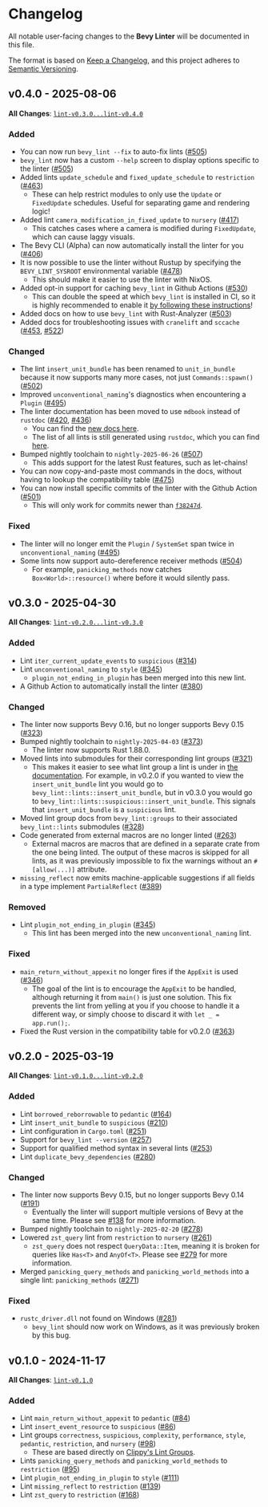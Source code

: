 # Changelog

All notable user-facing changes to the **Bevy Linter** will be documented in this file.

The format is based on [Keep a Changelog], and this project adheres to [Semantic Versioning].

[Keep a Changelog]: https://keepachangelog.com/en/1.1.0/
[Semantic Versioning]: https://semver.org/spec/v2.0.0.html

## v0.4.0 - 2025-08-06

**All Changes**: [`lint-v0.3.0...lint-v0.4.0`](https://github.com/TheBevyFlock/bevy_cli/compare/lint-v0.3.0...lint-v0.4.0)

### Added

- You can now run `bevy_lint --fix` to auto-fix lints ([#505](https://github.com/TheBevyFlock/bevy_cli/pull/505))
- `bevy_lint` now has a custom `--help` screen to display options specific to the linter ([#505](https://github.com/TheBevyFlock/bevy_cli/pull/505))
- Added lints `update_schedule` and `fixed_update_schedule` to `restriction` ([#463](https://github.com/TheBevyFlock/bevy_cli/pull/463))
    - These can help restrict modules to only use the `Update` or `FixedUpdate` schedules. Useful for separating game and rendering logic!
- Added lint `camera_modification_in_fixed_update` to `nursery` ([#417](https://github.com/TheBevyFlock/bevy_cli/pull/417))
    - This catches cases where a camera is modified during `FixedUpdate`, which can cause laggy visuals.
- The Bevy CLI (Alpha) can now automatically install the linter for you ([#406](https://github.com/TheBevyFlock/bevy_cli/pull/406))
- It is now possible to use the linter without Rustup by specifying the `BEVY_LINT_SYSROOT` environmental variable ([#478](https://github.com/TheBevyFlock/bevy_cli/pull/478))
    - This should make it easier to use the linter with NixOS.
- Added opt-in support for caching `bevy_lint` in Github Actions ([#530](https://github.com/TheBevyFlock/bevy_cli/pull/530))
    - This can double the speed at which `bevy_lint` is installed in CI, so it is highly recommended to enable it [by following these instructions](https://thebevyflock.github.io/bevy_cli/linter/github-actions.html#caching)!
- Added docs on how to use `bevy_lint` with Rust-Analyzer ([#503](https://github.com/TheBevyFlock/bevy_cli/pull/503))
- Added docs for troubleshooting issues with `cranelift` and `sccache` ([#453](https://github.com/TheBevyFlock/bevy_cli/pull/453), [#522](https://github.com/TheBevyFlock/bevy_cli/pull/522))

### Changed

- The lint `insert_unit_bundle` has been renamed to `unit_in_bundle` because it now supports many more cases, not just `Commands::spawn()` ([#502](https://github.com/TheBevyFlock/bevy_cli/pull/502))
- Improved `unconventional_naming`'s diagnostics when encountering a `Plugin` ([#495](https://github.com/TheBevyFlock/bevy_cli/pull/495))
- The linter documentation has been moved to use `mdbook` instead of `rustdoc` ([#420](https://github.com/TheBevyFlock/bevy_cli/pull/420), [#436](https://github.com/TheBevyFlock/bevy_cli/pull/436))
    - You can find the [new docs here](https://thebevyflock.github.io/bevy_cli/linter).
    - The list of all lints is still generated using `rustdoc`, which you can find [here](https://thebevyflock.github.io/bevy_cli/api/bevy_lint/lints/).
- Bumped nightly toolchain to `nightly-2025-06-26` ([#507](https://github.com/TheBevyFlock/bevy_cli/pull/507))
    - This adds support for the latest Rust features, such as let-chains!
- You can now copy-and-paste most commands in the docs, without having to lookup the compatibility table ([#475](https://github.com/TheBevyFlock/bevy_cli/pull/475))
- You can now install specific commits of the linter with the Github Action ([#501](https://github.com/TheBevyFlock/bevy_cli/pull/501))
    - This will only work for commits newer than [`f38247d`](https://github.com/TheBevyFlock/bevy_cli/commit/f38247daea376c64919e1d09527acbbadb6df14b).

### Fixed

- The linter will no longer emit the `Plugin` / `SystemSet` span twice in `unconventional_naming` ([#495](https://github.com/TheBevyFlock/bevy_cli/pull/495))
- Some lints now support auto-dereference receiver methods ([#504](https://github.com/TheBevyFlock/bevy_cli/pull/504))
    - For example, `panicking_methods` now catches `Box<World>::resource()` where before it would silently pass.

## v0.3.0 - 2025-04-30

**All Changes**: [`lint-v0.2.0...lint-v0.3.0`](https://github.com/TheBevyFlock/bevy_cli/compare/lint-v0.2.0...lint-v0.3.0)

### Added

- Lint `iter_current_update_events` to `suspicious` ([#314](https://github.com/TheBevyFlock/bevy_cli/pull/314))
- Lint `unconventional_naming` to `style` ([#345](https://github.com/TheBevyFlock/bevy_cli/pull/345))
    - `plugin_not_ending_in_plugin` has been merged into this new lint.
- A Github Action to automatically install the linter ([#380](https://github.com/TheBevyFlock/bevy_cli/pull/380))

### Changed

- The linter now supports Bevy 0.16, but no longer supports Bevy 0.15 ([#323](https://github.com/TheBevyFlock/bevy_cli/pull/323))
- Bumped nightly toolchain to `nightly-2025-04-03` ([#373](https://github.com/TheBevyFlock/bevy_cli/pull/373))
    - The linter now supports Rust 1.88.0.
- Moved lints into submodules for their corresponding lint groups ([#321](https://github.com/TheBevyFlock/bevy_cli/pull/321))
    - This makes it easier to see what lint group a lint is under in [the documentation](https://thebevyflock.github.io/bevy_cli/api/bevy_lint/). For example, in v0.2.0 if you wanted to view the `insert_unit_bundle` lint you would go to `bevy_lint::lints::insert_unit_bundle`, but in v0.3.0 you would go to `bevy_lint::lints::suspicious::insert_unit_bundle`. This signals that `insert_unit_bundle` is a `suspicious` lint.
- Moved lint group docs from `bevy_lint::groups` to their associated `bevy_lint::lints` submodules ([#328](https://github.com/TheBevyFlock/bevy_cli/pull/328))
- Code generated from external macros are no longer linted ([#263](https://github.com/TheBevyFlock/bevy_cli/pull/263))
    - External macros are macros that are defined in a separate crate from the one being linted. The output of these macros is skipped for all lints, as it was previously impossible to fix the warnings without an `#[allow(...)]` attribute.
- `missing_reflect` now emits machine-applicable suggestions if all fields in a type implement `PartialReflect` ([#389](https://github.com/TheBevyFlock/bevy_cli/pull/389))

### Removed

- Lint `plugin_not_ending_in_plugin` ([#345](https://github.com/TheBevyFlock/bevy_cli/pull/345))
    - This lint has been merged into the new `unconventional_naming` lint.

### Fixed

- `main_return_without_appexit` no longer fires if the `AppExit` is used ([#346](https://github.com/TheBevyFlock/bevy_cli/pull/346))
    - The goal of the lint is to encourage the `AppExit` to be handled, although returning it from `main()` is just one solution. This fix prevents the lint from yelling at you if you choose to handle it a different way, or simply choose to discard it with `let _ = app.run();`.
- Fixed the Rust version in the compatibility table for v0.2.0 ([#363](https://github.com/TheBevyFlock/bevy_cli/pull/363))

## v0.2.0 - 2025-03-19

**All Changes**: [`lint-v0.1.0...lint-v0.2.0`](https://github.com/TheBevyFlock/bevy_cli/compare/lint-v0.1.0...lint-v0.2.0)

### Added

- Lint `borrowed_reborrowable` to `pedantic` ([#164](https://github.com/TheBevyFlock/bevy_cli/pull/164))
- Lint `insert_unit_bundle` to `suspicious` ([#210](https://github.com/TheBevyFlock/bevy_cli/pull/210))
- Lint configuration in `Cargo.toml` ([#251](https://github.com/TheBevyFlock/bevy_cli/pull/251))
- Support for `bevy_lint --version` ([#257](https://github.com/TheBevyFlock/bevy_cli/pull/257))
- Support for qualified method syntax in several lints ([#253](https://github.com/TheBevyFlock/bevy_cli/pull/253))
- Lint `duplicate_bevy_dependencies` ([#280](https://github.com/TheBevyFlock/bevy_cli/pull/280))

### Changed

- The linter now supports Bevy 0.15, but no longer supports Bevy 0.14 ([#191](https://github.com/TheBevyFlock/bevy_cli/pull/191))
    - Eventually the linter will support multiple versions of Bevy at the same time. Please see [#138](https://github.com/TheBevyFlock/bevy_cli/issues/138) for more information.
- Bumped nightly toolchain to `nightly-2025-02-20` ([#278](https://github.com/TheBevyFlock/bevy_cli/pull/278))
- Lowered `zst_query` lint from `restriction` to `nursery` ([#261](https://github.com/TheBevyFlock/bevy_cli/pull/261))
    - `zst_query` does not respect `QueryData::Item`, meaning it is broken for queries like `Has<T>` and `AnyOf<T>`. Please see [#279](https://github.com/TheBevyFlock/bevy_cli/issues/279) for more information.
- Merged `panicking_query_methods` and `panicking_world_methods` into a single lint: `panicking_methods` ([#271](https://github.com/TheBevyFlock/bevy_cli/pull/271))

### Fixed

- `rustc_driver.dll` not found on Windows ([#281](https://github.com/TheBevyFlock/bevy_cli/pull/281))
    - `bevy_lint` should now work on Windows, as it was previously broken by this bug.

## v0.1.0 - 2024-11-17

**All Changes**: [`lint-v0.1.0`](https://github.com/TheBevyFlock/bevy_cli/commits/lint-v0.1.0)

### Added

- Lint `main_return_without_appexit` to `pedantic` ([#84](https://github.com/TheBevyFlock/bevy_cli/pull/84))
- Lint `insert_event_resource` to `suspicious` ([#86](https://github.com/TheBevyFlock/bevy_cli/pull/86))
- Lint groups `correctness`, `suspicious`, `complexity`, `performance`, `style`, `pedantic`, `restriction`, and `nursery` ([#98](https://github.com/TheBevyFlock/bevy_cli/pull/98))
    - These are based directly on [Clippy's Lint Groups](https://doc.rust-lang.org/stable/clippy/lints.html).
- Lints `panicking_query_methods` and `panicking_world_methods` to `restriction` ([#95](https://github.com/TheBevyFlock/bevy_cli/pull/95))
- Lint `plugin_not_ending_in_plugin` to `style` ([#111](https://github.com/TheBevyFlock/bevy_cli/pull/111))
- Lint `missing_reflect` to `restriction` ([#139](https://github.com/TheBevyFlock/bevy_cli/pull/139))
- Lint `zst_query` to `restriction` ([#168](https://github.com/TheBevyFlock/bevy_cli/pull/168))
